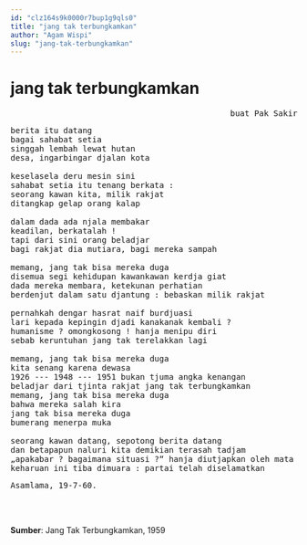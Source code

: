 ```yaml
---
id: "clz164s9k0000r7bup1g9qls0"
title: "jang tak terbungkamkan"
author: "Agam Wispi"
slug: "jang-tak-terbungkamkan"
---
```


# jang tak terbungkamkan

<pre align="right">
buat Pak Sakir
</pre>

<pre>
berita itu datang
bagai sahabat setia
singgah lembah lewat hutan
desa, ingarbingar djalan kota

keselasela deru mesin sini
sahabat setia itu tenang berkata :
seorang kawan kita, milik rakjat
ditangkap gelap orang kalap

dalam dada ada njala membakar
keadilan, berkatalah !
tapi dari sini orang beladjar
bagi rakjat dia mutiara, bagi mereka sampah

memang, jang tak bisa mereka duga
disemua segi kehidupan kawankawan kerdja giat
dada mereka membara, ketekunan perhatian
berdenjut dalam satu djantung : bebaskan milik rakjat

pernahkah dengar hasrat naif burdjuasi
lari kepada kepingin djadi kanakanak kembali ?
humanisme ? omongkosong ! hanja menipu diri
sebab keruntuhan jang tak terelakkan lagi

memang, jang tak bisa mereka duga
kita senang karena dewasa
1926 --- 1948 --- 1951 bukan tjuma angka kenangan
beladjar dari tjinta rakjat jang tak terbungkamkan
memang, jang tak bisa mereka duga
bahwa mereka salah kira
jang tak bisa mereka duga
bumerang menerpa muka

seorang kawan datang, sepotong berita datang
dan betapapun naluri kita demikian terasah tadjam
„apakabar ? bagaimana situasi ?“ hanja diutjapkan oleh mata
keharuan ini tiba dimuara : partai telah diselamatkan
</pre>
<pre>
Asamlama, 19-7-60.
</pre>
<br/><br/>

**Sumber**: Jang Tak Terbungkamkan, 1959


